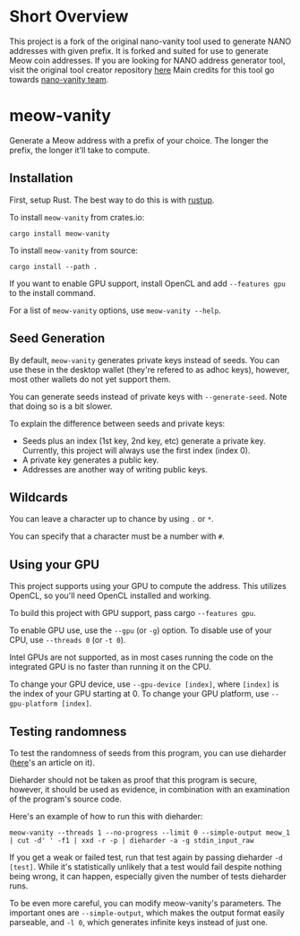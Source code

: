 # Short Overview

This project is a fork of the original nano-vanity tool used to generate NANO addresses with given prefix.
It is forked and suited for use to generate Meow coin addresses.
If you are looking for NANO address generator tool, visit the original tool creator repository [here](https://github.com/PlasmaPower/nano-vanity)
Main credits for this tool go towards [nano-vanity team](https://github.com/PlasmaPower).

# meow-vanity

Generate a Meow address with a prefix of your choice.
The longer the prefix, the longer it'll take to compute.

## Installation

First, setup Rust. The best way to do this is with [rustup](https://rustup.rs).

To install `meow-vanity` from crates.io:

```
cargo install meow-vanity
```

To install `meow-vanity` from source:

```
cargo install --path .
```

If you want to enable GPU support, install OpenCL and add `--features gpu` to the install command.

For a list of `meow-vanity` options, use `meow-vanity --help`.

## Seed Generation

By default, `meow-vanity` generates private keys instead of seeds.
You can use these in the desktop wallet (they're refered to as adhoc keys),
however, most other wallets do not yet support them.

You can generate seeds instead of private keys with `--generate-seed`.
Note that doing so is a bit slower.

To explain the difference between seeds and private keys:

- Seeds plus an index (1st key, 2nd key, etc) generate a private key.
  Currently, this project will always use the first index (index 0).
- A private key generates a public key.
- Addresses are another way of writing public keys.

## Wildcards

You can leave a character up to chance by using `.` or `*`.

You can specify that a character must be a number with `#`.

## Using your GPU

This project supports using your GPU to compute the address.
This utilizes OpenCL, so you'll need OpenCL installed and working.

To build this project with GPU support, pass cargo `--features gpu`.

To enable GPU use, use the `--gpu` (or `-g`) option. To disable
use of your CPU, use `--threads 0` (or `-t 0`).

Intel GPUs are not supported, as in most cases running the code on
the integrated GPU is no faster than running it on the CPU.

To change your GPU device, use `--gpu-device [index]`, where `[index]`
is the index of your GPU starting at 0.
To change your GPU platform, use `--gpu-platform [index]`.

## Testing randomness

To test the randomness of seeds from this program, you can use dieharder
([here](http://www.linux-mag.com/id/4125/)'s an article on it).

Dieharder should not be taken as proof that this program is secure, however, it should be used as evidence, in combination
with an examination of the program's source code.

Here's an example of how to run this with dieharder:

```
meow-vanity --threads 1 --no-progress --limit 0 --simple-output meow_1 | cut -d' ' -f1 | xxd -r -p | dieharder -a -g stdin_input_raw
```

If you get a weak or failed test, run that test again by passing dieharder `-d [test]`.
While it's statistically unlikely that a test would fail despite nothing being wrong, it can happen,
especially given the number of tests dieharder runs.

To be even more careful, you can modify meow-vanity's parameters.
The important ones are `--simple-output`, which makes the output format easily parseable,
and `-l 0`, which generates infinite keys instead of just one.
